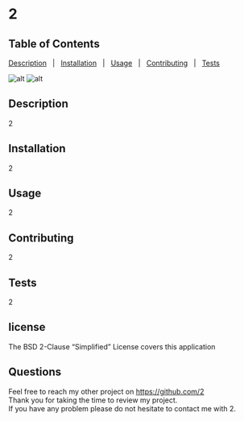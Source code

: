 
# 2

## Table of Contents 
        
[Description](#Description)  &nbsp; | &nbsp;  [Installation](#Installation)  &nbsp; | &nbsp;  [Usage](#Usage)  &nbsp; | &nbsp;  [Contributing](#Contributing)  &nbsp; | &nbsp;  [Tests](#Tests)  
        
![alt](https://img.shields.io/github/license/2/2?style=for-the-badge)
![alt](https://img.shields.io/badge/License-BSD%202--Clause-orange.svg)

## Description
        
2
    
## Installation
    
2
        
## Usage
    
2
        
## Contributing
        
2
        
## Tests
        
2
        
## license

The BSD 2-Clause “Simplified” License covers this application
        
## Questions
        
Feel free to reach my other project on https://github.com/2  
Thank you for taking the time to review my project.  
If you have any problem please do not hesitate to contact me with 2.